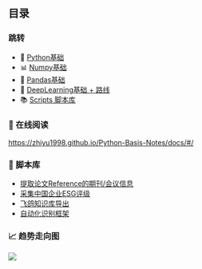 ## 目录

### 跳转
* 🐍 [Python基础](./basics/base.md)
* 📊 [Numpy基础](./data-analysis/numpy.md)
* 🐼 [Pandas基础](./data-analysis/pandas.md)
* 🍥 [DeepLearning基础 + 路线](./deeplearning/deeplearning.md)
* 📚 [Scripts 脚本库](./scripts/letpub)

### 📑 在线阅读

https://zhiyu1998.github.io/Python-Basis-Notes/docs/#/

### 🐍 脚本库

- [提取论文Reference的期刊/会议信息](/docs/scripts/letpub)
- [采集中国企业ESG评级](/docs/scripts/syntaogf)
- [飞鸽知识库导出](/docs/scripts/feige_export)
- [自动化识别框架](/docs/scripts/auto_ocr_framework)

### 📈 趋势走向图

![](https://api.star-history.com/svg?repos=zhiyu1998/Python-Basis-Notes&type=Date)

